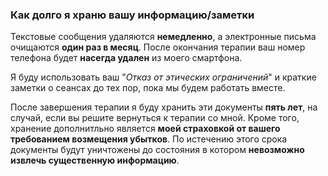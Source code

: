 ### Как долго я храню вашу информацию/заметки

Текстовые сообщения удаляются **немедленно**, а электронные письма очищаются **один раз в месяц**. После окончания терапии ваш номер телефона будет **насегда удален** из моего смартфона.

Я буду использовать ваш "_Отказ от этических ограничений_" и краткие заметки о сеансах до тех пор, пока мы будем работать вместе.

После завершения терапии я буду хранить эти документы **пять лет**, на случай, если вы решите вернуться к терапии со мной. Кроме того,  хранение дополнитльно является **моей страховкой от вашего требованием возмещения убытков**. По истечению этого срока документы будут уничтожены до состояния в котором **невозможно извлечь существенную информацию**.
